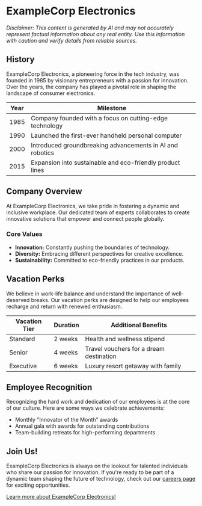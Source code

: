 # ExampleCorp Electronics

*Disclaimer: This content is generated by AI and may not accurately represent factual information about any real entity. Use this information with caution and verify details from reliable sources.*

## History

ExampleCorp Electronics, a pioneering force in the tech industry, was founded in 1985 by visionary entrepreneurs with a passion for innovation. Over the years, the company has played a pivotal role in shaping the landscape of consumer electronics.

| Year | Milestone |
|------|-----------|
| 1985 | Company founded with a focus on cutting-edge technology |
| 1990 | Launched the first-ever handheld personal computer |
| 2000 | Introduced groundbreaking advancements in AI and robotics |
| 2015 | Expansion into sustainable and eco-friendly product lines |

## Company Overview

At ExampleCorp Electronics, we take pride in fostering a dynamic and inclusive workplace. Our dedicated team of experts collaborates to create innovative solutions that empower and connect people globally.

### Core Values

- **Innovation:** Constantly pushing the boundaries of technology.
- **Diversity:** Embracing different perspectives for creative excellence.
- **Sustainability:** Committed to eco-friendly practices in our products.

## Vacation Perks

We believe in work-life balance and understand the importance of well-deserved breaks. Our vacation perks are designed to help our employees recharge and return with renewed enthusiasm.

| Vacation Tier | Duration | Additional Benefits |
|---------------|----------|---------------------|
| Standard      | 2 weeks  | Health and wellness stipend |
| Senior        | 4 weeks  | Travel vouchers for a dream destination |
| Executive     | 6 weeks  | Luxury resort getaway with family |

## Employee Recognition

Recognizing the hard work and dedication of our employees is at the core of our culture. Here are some ways we celebrate achievements:

- Monthly "Innovator of the Month" awards
- Annual gala with awards for outstanding contributions
- Team-building retreats for high-performing departments

## Join Us!

ExampleCorp Electronics is always on the lookout for talented individuals who share our passion for innovation. If you're ready to be part of a dynamic team shaping the future of technology, check out our [careers page](http://www.examplecorp.com) for exciting opportunities.

[Learn more about ExampleCorp Electronics!](http://www.examplecorp.com)
